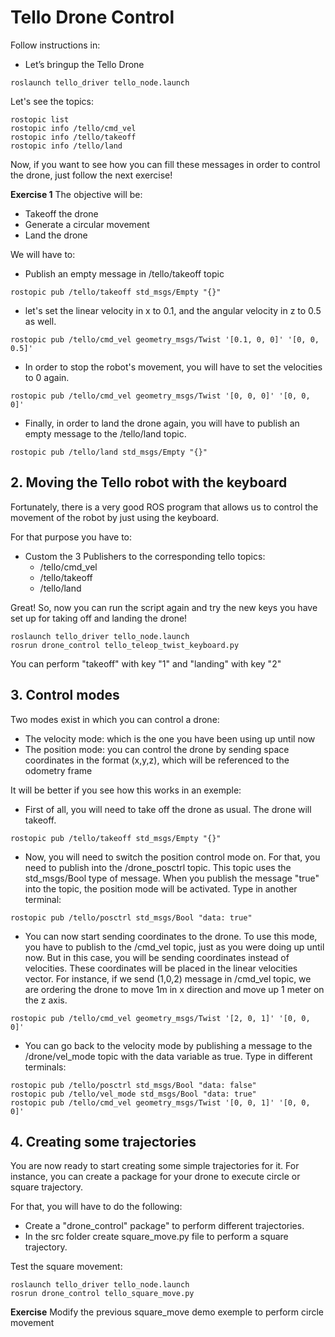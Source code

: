 # **Tello Drone Control**

Follow instructions in:
- Let’s bringup the Tello Drone
```shell
roslaunch tello_driver tello_node.launch
```

Let's see the topics:

```shell
rostopic list
rostopic info /tello/cmd_vel
rostopic info /tello/takeoff
rostopic info /tello/land
```

Now, if you want to see how you can fill these messages in order to control the drone, just follow the next exercise!

**Exercise 1**
The objective will be:

- Takeoff the drone
- Generate a circular movement
- Land the drone

We will have to:

- Publish an empty message in /tello/takeoff topic

```shell
rostopic pub /tello/takeoff std_msgs/Empty "{}"
```

- let's set the linear velocity in x to 0.1, and the angular velocity in z to 0.5 as well.

```shell
rostopic pub /tello/cmd_vel geometry_msgs/Twist '[0.1, 0, 0]' '[0, 0, 0.5]'
```

- In order to stop the robot's movement, you will have to set the velocities to 0 again.

```shell
rostopic pub /tello/cmd_vel geometry_msgs/Twist '[0, 0, 0]' '[0, 0, 0]'
```

- Finally, in order to land the drone again, you will have to publish an empty message to the /tello/land topic.

```shell
rostopic pub /tello/land std_msgs/Empty "{}"
```

## **2. Moving the Tello robot with the keyboard**

Fortunately, there is a very good ROS program that allows us to control the movement of the robot by just using the keyboard.

For that purpose you have to:

- Custom the 3 Publishers to the corresponding tello topics:
    - /tello/cmd_vel
    - /tello/takeoff
    - /tello/land 

Great! So, now you can run the script again and try the new keys you have set up for taking off and landing the drone!

```shell
roslaunch tello_driver tello_node.launch
rosrun drone_control tello_teleop_twist_keyboard.py
```

You can perform "takeoff" with key "1" and "landing" with key "2"

## **3. Control modes**

Two modes exist in which you can control a drone:

- The velocity mode: which is the one you have been using up until now
- The position mode: you can control the drone by sending space coordinates in the format (x,y,z), which will be referenced to the odometry frame

It will be better if you see how this works in an exemple:

- First of all, you will need to take off the drone as usual. The drone will takeoff.

```shell
rostopic pub /tello/takeoff std_msgs/Empty "{}"
```

- Now, you will need to switch the position control mode on. For that, you need to publish into the /drone_posctrl topic. This topic uses the std_msgs/Bool type of message. When you publish the message "true" into the topic, the position mode will be activated. Type in another terminal:

```shell
rostopic pub /tello/posctrl std_msgs/Bool "data: true"
```

- You can now start sending coordinates to the drone. To use this mode, you have to publish to the /cmd_vel topic, just as you were doing up until now. But in this case, you will be sending coordinates instead of velocities. These coordinates will be placed in the linear velocities vector. For instance, if we send (1,0,2) message in /cmd_vel topic, we are ordering the drone to move 1m in x direction and move up 1 meter on the z axis.

```shell
rostopic pub /tello/cmd_vel geometry_msgs/Twist '[2, 0, 1]' '[0, 0, 0]'
```

- You can go back to the velocity mode by publishing a message to the /drone/vel_mode topic with the data variable as true. Type in different terminals:

```shell
rostopic pub /tello/posctrl std_msgs/Bool "data: false"
rostopic pub /tello/vel_mode std_msgs/Bool "data: true"
rostopic pub /tello/cmd_vel geometry_msgs/Twist '[0, 0, 1]' '[0, 0, 0]'
```

## **4. Creating some trajectories**

You are now ready to start creating some simple trajectories for it. For instance, you can create a package for your drone to execute circle or square trajectory.

For that, you will have to do the following:

- Create a "drone_control" package" to perform different trajectories.
- In the src folder create square_move.py file to perform a square trajectory.

Test the square movement:

```shell
roslaunch tello_driver tello_node.launch
rosrun drone_control tello_square_move.py
```

**Exercise**
Modify the previous square_move demo exemple to perform circle movement


